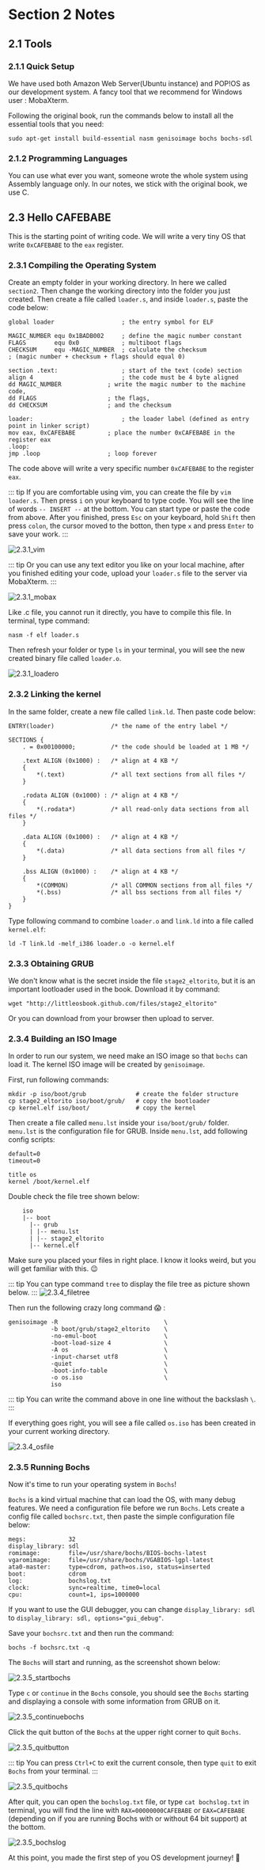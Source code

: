# Section 2 Notes

## 2.1 Tools
### 2.1.1 Quick Setup

We have used both Amazon Web Server(Ubuntu instance) and POP!OS as our development system. A fancy tool that we recommend for Windows user : MobaXterm.

Following the original book, run the commands below to install all the essential tools that you need:
```shell
sudo apt-get install build-essential nasm genisoimage bochs bochs-sdl
```

### 2.1.2 Programming Languages

You can use what ever you want, someone wrote the whole system using Assembly language only. In our notes, we stick with the original book, we use C.

## 2.3 Hello CAFEBABE

This is the starting point of writing code. We will write a very tiny OS that write `0xCAFEBABE` to the `eax` register.

### 2.3.1 Compiling the Operating System

Create an empty folder in your working directory. In here we called `section2`. Then change the working directory into the folder you just created. Then create a file called `loader.s`, and inside `loader.s`, paste the code below:

```assembly
global loader                   ; the entry symbol for ELF

MAGIC_NUMBER equ 0x1BADB002     ; define the magic number constant
FLAGS        equ 0x0            ; multiboot flags
CHECKSUM     equ -MAGIC_NUMBER  ; calculate the checksum
; (magic number + checksum + flags should equal 0)

section .text:                  ; start of the text (code) section
align 4                         ; the code must be 4 byte aligned
dd MAGIC_NUMBER             ; write the magic number to the machine code,
dd FLAGS                    ; the flags,
dd CHECKSUM                 ; and the checksum

loader:                         ; the loader label (defined as entry point in linker script)
mov eax, 0xCAFEBABE         ; place the number 0xCAFEBABE in the register eax
.loop:
jmp .loop                   ; loop forever
```

The code above will write a very specific number `0xCAFEBABE` to the register `eax`. 

::: tip
If you are comfortable using vim, you can create the file by `vim loader.s`. Then press `i` on your keyboard to type code. You will see the line of words `-- INSERT --` at the bottom. You can start type or paste the code from above. After you finished, press `Esc` on your keyboard, hold `Shift` then press `colon`, the cursor moved to the botton, then type `x` and press `Enter` to save your work.
:::

![2.3.1_vim](./images/section2/2.3.1_vim.png)

::: tip
Or you can use any text editor you like on your local machine, after you finished editing your code, upload your `loader.s` file to the server via MobaXterm.
:::

![2.3.1_mobax](./images/section2/2.3.1_mobax.jpg)

Like .c file, you cannot run it directly, you have to compile this file. In terminal, type command:

```shell
nasm -f elf loader.s
```

Then refresh your folder or type `ls` in your terminal, you will see the new created binary file called `loader.o`.

![2.3.1_loadero](./images/section2/2.3.1_loadero.png)

### 2.3.2 Linking the kernel

In the same folder, create a new file called `link.ld`. Then paste code below:

```assembly
ENTRY(loader)                /* the name of the entry label */

SECTIONS {
    . = 0x00100000;          /* the code should be loaded at 1 MB */

    .text ALIGN (0x1000) :   /* align at 4 KB */
    {
        *(.text)             /* all text sections from all files */
    }

    .rodata ALIGN (0x1000) : /* align at 4 KB */
    {
        *(.rodata*)          /* all read-only data sections from all files */
    }

    .data ALIGN (0x1000) :   /* align at 4 KB */
    {
        *(.data)             /* all data sections from all files */
    }

    .bss ALIGN (0x1000) :    /* align at 4 KB */
    {
        *(COMMON)            /* all COMMON sections from all files */
        *(.bss)              /* all bss sections from all files */
    }
}
```

Type following command to combine `loader.o` and `link.ld` into a file called `kernel.elf`:

```shell
ld -T link.ld -melf_i386 loader.o -o kernel.elf
```

### 2.3.3 Obtaining GRUB

We don't know what is the secret inside the file `stage2_eltorito`, but it is an important lootloader used in the book. Download it by command:

```shell
wget "http://littleosbook.github.com/files/stage2_eltorito"
```

Or you can download from your browser then upload to server.

### 2.3.4 Building an ISO Image

In order to run our system, we need make an ISO image so that `bochs` can load it. The kernel ISO image will be created by `genisoimage`.

First, run following commands:

```shell
mkdir -p iso/boot/grub				# create the folder structure
cp stage2_eltorito iso/boot/grub/	# copy the bootloader
cp kernel.elf iso/boot/				# copy the kernel
```

Then create a file called `menu.lst` inside your `iso/boot/grub/` folder. `menu.lst` is the configuration file for GRUB. Inside `menu.lst`, add following config scripts:

```
default=0
timeout=0

title os
kernel /boot/kernel.elf
```

Double check the file tree shown below:

```
    iso
    |-- boot
      |-- grub
      | |-- menu.lst
      | |-- stage2_eltorito
      |-- kernel.elf
```

Make sure you placed your files in right place. I know it looks weird, but you will get familiar with this. :wink:

::: tip
You can type command `tree` to display the file tree as picture shown below.
:::
![2.3.4_filetree](./images/section2/2.3.4_filetree.png)

Then run the following crazy long command :scream: :

```shell
genisoimage -R                              \
            -b boot/grub/stage2_eltorito    \
            -no-emul-boot                   \
            -boot-load-size 4               \
            -A os                           \
            -input-charset utf8             \
            -quiet                          \
            -boot-info-table                \
            -o os.iso                       \
            iso
```

::: tip
You can write the command above in one line without the backslash `\`.
:::

If everything goes right, you will see a file called `os.iso` has been created in your current working directory.

![2.3.4_osfile](./images/section2/2.3.4_osfile.png)

### 2.3.5 Running Bochs

Now it's time to run your operating system in `Bochs`!

`Bochs` is a kind virtual machine that can load the OS, with many debug features. We need a configuration file before we run `Bochs`. Lets create a config file called `bochsrc.txt`, then paste the simple configuration file below:

```
megs:            32
display_library: sdl
romimage:        file=/usr/share/bochs/BIOS-bochs-latest
vgaromimage:     file=/usr/share/bochs/VGABIOS-lgpl-latest
ata0-master:     type=cdrom, path=os.iso, status=inserted
boot:            cdrom
log:             bochslog.txt
clock:           sync=realtime, time0=local
cpu:             count=1, ips=1000000
```

If you want to use the GUI debugger, you can change `display_library: sdl` to `display_library: sdl, options="gui_debug"`. 

Save your `bochsrc.txt` and then run the command:

```shell
bochs -f bochsrc.txt -q
```

The `Bochs` will start and running, as the screenshot shown below:

![2.3.5_startbochs](./images/section2/2.3.5_startbochs.jpg)

Type `c` or `continue` in the `Bochs` console, you should see the `Bochs` starting and displaying a console with some information from GRUB on it.

![2.3.5_continuebochs](./images/section2/2.3.5_continuebochs.jpg)

Click the quit button of the `Bochs` at the upper right corner to quit `Bochs`.

![2.3.5_quitbutton](./images/section2/2.3.5_quitbutton.jpg)

::: tip
You can press `Ctrl+C` to exit the current console, then type `quit` to exit `Bochs` from your terminal.
:::

![2.3.5_quitbochs](./images/section2/2.3.5_quitbochs.jpg)

After quit, you can open the `bochslog.txt` file, or type `cat bochslog.txt` in terminal, you will find the line with `RAX=00000000CAFEBABE` or `EAX=CAFEBABE` (depending on if you are running Bochs with or without 64 bit support) at the bottom.

![2.3.5_bochslog](./images/section2/2.3.5_bochslog.png)

 At this point, you made the first step of you OS development journey! :tada: